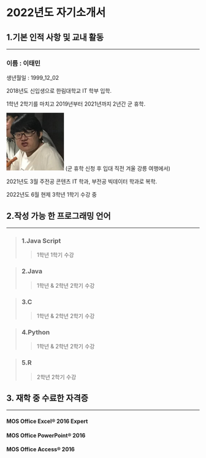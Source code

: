 # 2022년도 자기소개서
## 1.기본 인적 사항 및 교내 활동
---
### 이름 : 이태민

생년월일 : 1999_12_02

2018년도 신입생으로 한림대학교 IT 학부 입학.

1학년 2학기를 마치고 2019년부터 2021년까지 2년간 군 휴학.

<img src=2019trip.jpg height= 150 widht=150>
(군 휴학 신청 후 입대 직전 겨울 강릉 여행에서)

2021년도 3월 주전공 콘텐츠 IT 학과, 부전공 빅데이터 학과로 복학.

2022년도 6월 현제 3학년 1학기 수강 중

## 2.작성 가능 한 프로그래밍 언어
---
> ### 1.Java Script
>> 1학년 1학기 수강

> ### 2.Java
>> 1학년 & 2학년 2학기 수강

> ### 3.C
>> 1학년 & 2학년 2학기 수강

> ### 4.Python
>> 1학년 & 2학년 2학기 수강

> ### 5.R
>> 2학년 2학기 수강

## 3. 재학 중 수료한 자격증
---
#### MOS Office Excel® 2016 Expert
#### MOS Office PowerPoint® 2016
#### MOS Office Access® 2016

